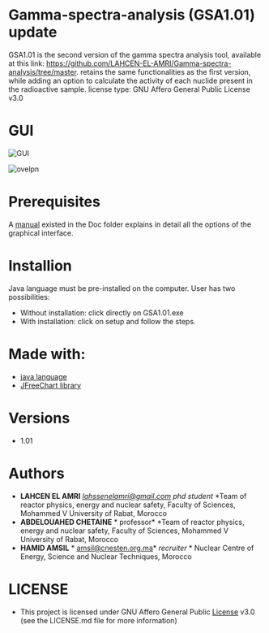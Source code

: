# Gamma-spectra-analysis (GSA1.01) update
GSA1.01 is the second version of the gamma spectra analysis tool, available at this link: https://github.com/LAHCEN-EL-AMRI/Gamma-spectra-analysis/tree/master. retains the same functionalities as the first version, while adding an option to calculate the activity of each nuclide present in the radioactive sample.
license type: GNU Affero General Public License v3.0


# GUI 


![GUI](https://user-images.githubusercontent.com/84868855/133160395-fd108504-539a-4871-9add-2fa9c1304f51.png)


![ovelpn](https://user-images.githubusercontent.com/84868855/133216366-69d03e72-e784-4878-877d-0bde54b26cd4.png)


# Prerequisites
A [manual](https://github.com/LAHCEN-EL-AMRI/GSA1.01/tree/master/GSA.1.01WithInstall/Doc) existed in the Doc folder explains in detail all the options of the graphical interface.


# Installion

Java language must be pre-installed on the computer.
User has two possibilities:
- Without installation: click directly on GSA1.01.exe
- With installation: click on setup and follow the steps.


# Made with:

- [java language](https://www.java.com/download/ie_manual.jsp)
- [JFreeChart library](https://www.jfree.org/jfreechart/)


# Versions
- 1.01


# Authors
* **LAHCEN EL AMRI** *lahssenelamri@gmail.com* *phd student* *Team of reactor physics, energy and nuclear safety, Faculty of Sciences, Mohammed V University of Rabat, Morocco
*  **ABDELOUAHED CHETAINE** * professor* *Team of reactor physics, energy and nuclear safety, Faculty of Sciences, Mohammed V University of Rabat, Morocco
* **HAMID AMSIL** *  amsil@cnesten.org.ma*  *recruiter* * Nuclear Centre of Energy, Science and Nuclear Techniques, Morocco


# LICENSE

- This project is licensed under GNU Affero General Public [License]([https://github.com/LAHCEN-EL-AMRI/Gamma-spectra-analysis/blob/master/LICENSE](https://github.com/LAHCEN-EL-AMRI/GSA1.01/blob/master/LICENSE))  v3.0 (see the LICENSE.md file for more information)
